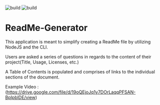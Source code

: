 
![build](https://img.shields.io/static/v1?label=build&message=JavaScript&color=yellow)
![build](https://img.shields.io/static/v1?label=build&message=NodeJS&color=green)
# ReadMe-Generator

This application is meant to simplify creating a ReadMe file by utilizing NodeJS and the CLI. 

Users are asked a series of questions in regards to the content of their project(Title, Usage, Licenses, etc.)

A Table of Contents is populated and comprises of links to the individual sections of the document.

Example Video : (https://drive.google.com/file/d/19oQEjoJq1y7DOrLaqqPFSAN-BpIpblDE/view)
